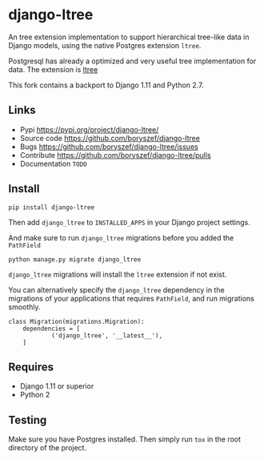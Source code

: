 # django-ltree

An tree extension implementation to support hierarchical tree-like data in Django models,
using the native Postgres extension `ltree`.

Postgresql has already a optimized and very useful tree implementation for data.
The extension is [ltree](https://www.postgresql.org/docs/9.6/static/ltree.html)

This fork contains a backport to Django 1.11 and Python 2.7.

## Links

 - Pypi https://pypi.org/project/django-ltree/
 - Source code https://github.com/boryszef/django-ltree
 - Bugs https://github.com/boryszef/django-ltree/issues
 - Contribute https://github.com/boryszef/django-ltree/pulls
 - Documentation `TODO`

## Install

```
pip install django-ltree
```

Then add `django_ltree` to `INSTALLED_APPS` in your Django project settings.

And make sure to run `django_ltree` migrations before you added the `PathField`

```
python manage.py migrate django_ltree
```

`django_ltree` migrations will install the `ltree` extension if not exist.

You can alternatively specify the `django_ltree` dependency in the migrations of
your applications that requires `PathField`, and run migrations smoothly.

```
class Migration(migrations.Migration):
    dependencies = [
            ('django_ltree', '__latest__'),
    ]
```

## Requires

- Django 1.11 or superior
- Python 2

## Testing

Make sure you have Postgres installed. Then simply run `tox` in the root directory of the project.

